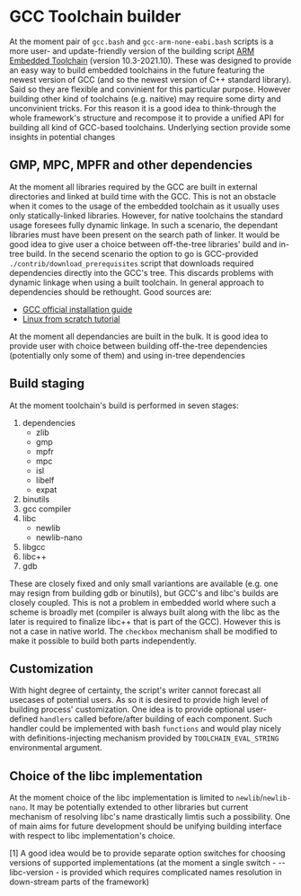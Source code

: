 # GCC Toolchain builder

At the moment pair of `gcc.bash` and `gcc-arm-none-eabi.bash` scripts is a more user- and update-friendly version of the building 
script [ARM Embedded Toolchain](https://developer.arm.com/tools-and-software/open-source-software/developer-tools/gnu-toolchain/gnu-rm/downloads)
(version 10.3-2021.10). These was designed to provide an easy way to build embedded toolchains in the future featuring the newest version of GCC
(and so the newest version of C++ standard library). Said so they are flexible and convinient for this particular purpose. However building other
kind of toolchains (e.g. naitive) may require some dirty and unconvinient tricks. For this reason it is a good idea to think-through the whole
framework's structure and recompose it to provide a unified API for building all kind of GCC-based toolchains. Underlying section provide some
insights in potential changes

## GMP, MPC, MPFR and other dependencies

At the moment all libraries required by the GCC are built in external directories and linked at build time with the GCC. This is not an obstacle
when it comes to the usage of the embedded toolchain as it usually uses only statically-linked libraries. However, for native toolchains the 
standard usage foresees fully dynamic linkage. In such a scenario, the dependant libraries must have been present on the search path of linker.
It would be good idea to give user a choice between off-the-tree libraries' build and in-tree build. In the secend scenario the option to go is 
GCC-provided `./contrib/download_prerequisites` script that downloads required dependencies directly into the GCC's tree. This discards problems
with dynamic linkage when using a built toolchain. In general approach to dependencies should be rethought. Good sources are:

- [GCC official installation guide](https://gcc.gnu.org/wiki/InstallingGCC)
- [Linux from scratch tutorial](https://www.linuxfromscratch.org/lfs/view/stable/chapter08/chapter08.html)

At the moment all dependancies are built in the bulk. It is good idea to provide user with choice between building off-the-tree dependencies 
(potentially only some of them) and using in-tree dependencies

## Build staging

At the moment toolchain's build is performed in seven stages:

1. dependencies
    - zlib
    - gmp
    - mpfr
    - mpc
    - isl
    - libelf
    - expat
2. binutils
3. gcc compiler
4. libc
    - newlib
    - newlib-nano
5. libgcc
6. libc++
7. gdb

These are closely fixed and only small variantions are available (e.g. one may resign from building gdb or binutils), but GCC's and
libc's builds are closely coupled. This is not a problem in embedded world where such a scheme is broadly met (compiler is always built
along with the libc as the later is required to finalize libc++ that is part of the GCC). However this is not a case in native world.
The `checkbox` mechanism shall be modified to make it possible to build both parts independently.

## Customization

With hight degree of certainty, the script's writer cannot forecast all usecases of potential users. As so it is desired to provide high
level of building process' customization. One idea is to provide optional user-defined `handlers` called before/after building of each 
component. Such handler could be implemented with bash `functions` and would play nicely with definitions-injecting mechanism provided by
`TOOLCHAIN_EVAL_STRING` environmental argument. 

## Choice of the libc implementation

At the moment choice of the libc implementation is limited to `newlib`/`newlib-nano`. It may be potentially extended to other libraries
but current mechanism of resolving libc's name drastically limtis such a possibility. One of main aims for future development should be
unifying building interface with respect to libc implementation's choice. 

[1] A good idea would be to provide separate option switches for choosing versions of supported implementations (at the moment a single
switch - --libc-version - is provided which requires complicated names resolution in down-stream parts of the framework)
